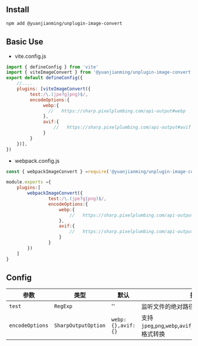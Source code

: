 
## Install

```bash
npm add @yuanjianming/unplugin-image-convert
```

## Basic Use

- vite.config.js

```js
import { defineConfig } from 'vite'
import { viteImageConvert } from '@yuanjianming/unplugin-image-convert'
export default defineConfig({
    //....
    plugins: [viteImageConvert({
         test:/\.(jpe?g|png)$/,
         encodeOptions:{
              webp:{
                //   https://sharp.pixelplumbing.com/api-output#webp
              },
              avif:{
                  //   https://sharp.pixelplumbing.com/api-output#avif
              }
         }
    })],
})
```

- webpack.config.js

```js
const { webpackImageConvert } =require('@yuanjianming/unplugin-image-convert')

module.exports ={
    plugins:[
        webpackImageConvert({
                test:/\.(jpe?g|png)$/,
                encodeOptions:{
                    webp:{
                        //   https://sharp.pixelplumbing.com/api-output#webp
                    },
                    avif:{
                        //   https://sharp.pixelplumbing.com/api-output#avif
                    }
                }
        })
    ]
}

```



## Config

|  参数   | 类型  | 默认 | 描述 |
|  ----  | ----  | ---- | ---- |
| `test`  | `RegExp` | '' | 监听文件的绝对路径
| `encodeOptions`  | `SharpOutputOption` | `webp:{},avif:{}` | 支持`jpeg`,`png`,`webp`,`avif`,`heif`,`jxl`,`gif`,`Jp2`,`tiff`格式转换




